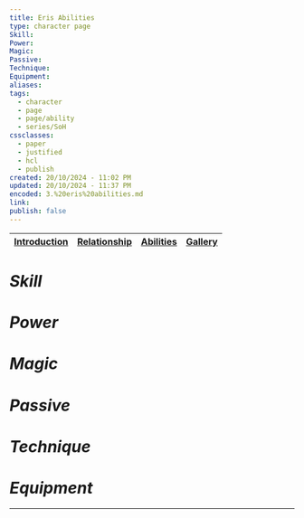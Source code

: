 ```yaml
---
title: Eris Abilities
type: character page
Skill: 
Power: 
Magic: 
Passive: 
Technique: 
Equipment: 
aliases: 
tags:
  - character
  - page
  - page/ability
  - series/SoH
cssclasses:
  - paper
  - justified
  - hcl
  - publish
created: 20/10/2024 - 11:02 PM
updated: 20/10/2024 - 11:37 PM
encoded: 3.%20eris%20abilities.md
link: 
publish: false
---
```


| [Introduction](1.%20Eris%20Ail.md) | [Relationship](2.%20Eris%20Relationship.md) | [Abilities](3.%20Eris%20Abilities.md) | [Gallery](4.%20Eris%20Gallery.md)|
| --- | --- |---|---|


# *Skill*

# *Power*

# *Magic*

# *Passive* 

# *Technique*

# *Equipment*

---